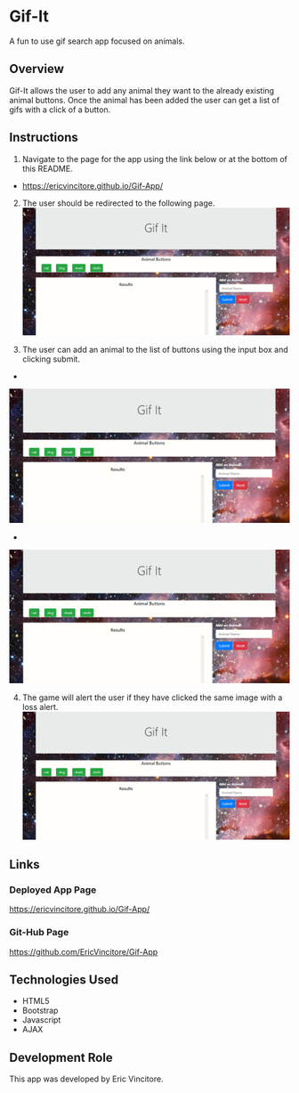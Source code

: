 # Gif-It

A fun to use gif search app focused on animals.

## Overview

Gif-It allows the user to add any animal they want to the already existing animal buttons. Once the animal has been added the user can get a list of gifs with a click of a button.

## Instructions


1. Navigate to the page for the app using the link below or at the bottom of this README.    
* https://ericvincitore.github.io/Gif-App/

2. The user should be redirected to the following page.  
![Homepage](assets/images/homepage.PNG)

3. The user can add an animal to the list of buttons using the input box and clicking submit.  

*   
![Input](assets/images/homepage.PNG)

*   
![Homepage](assets/images/homepage.PNG)

4. The game will alert the user if they have clicked the same image with a loss alert.
![Homepage](assets/images/homepage.PNG)




## Links

### Deployed App Page
 
https://ericvincitore.github.io/Gif-App/

### Git-Hub Page

https://github.com/EricVincitore/Gif-App

## Technologies Used

* HTML5
* Bootstrap
* Javascript
* AJAX

## Development Role

This app was developed by Eric Vincitore.